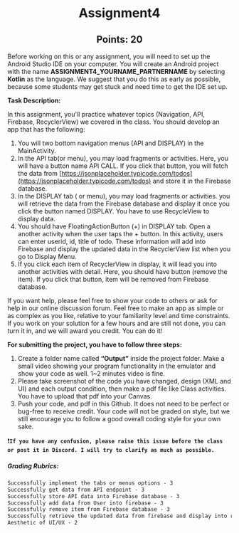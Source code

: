 <h1 align="center">Assignment4 </h1>
<h2 align="center">Points: 20</h2>

Before working on this or any assignment, you will need to set up the Android Studio IDE on your computer. You will create an Android project with the name **ASSIGNMENT4_YOURNAME_PARTNERNAME** by selecting **Kotlin** as the language. We suggest that you do this as early as possible, because some students may get stuck and need time to get the IDE set up. 

**Task Description:**

In this assignment, you'll practice whatever topics (Navigation, API, Firebase, RecyclerView) we covered in the class. You should develop an app that has the following: 
1. You will two bottom navigation menus (API and DISPLAY) in the MainActivity.
2. In the API tab(or menu), you may load fragments or activities. Here, you will have a button name API CALL. If you click that button, you will fetch the data from [https://jsonplaceholder.typicode.com/todos](https://jsonplaceholder.typicode.com/todos) and store it in the Firebase database.
3. In the DISPLAY tab ( or menu), you may load fragments or activities.  you will retrieve the data from the Firebase database and display it once you click the button named DISPLAY. You have to use RecycleView to display data. 
4. You should have FloatingActionButton (+) in DISPLAY tab. Open a another activity when the user taps the + button. In this activity, users can enter userid, id, title of todo. These information will add into Firebase and display the updated data in the RecyclerView list when you go to Display Menu.  
5. If you click each item of RecyclerView in display, it will lead you into another activities with detail. Here, you should have button (remove the item). If you click that button, item will be removed from Firebase database.



If you want help, please feel free to show your code to others or ask for help in our online discussion forum. Feel free to make an app as simple or as complex as you like, relative to your familiarity level and time constraints. If you work on your solution for a few hours and are still not done, you can turn it in, and we will award you credit. You can do it! 

**For submitting the project, you have to follow three steps:**

1. Create a folder name called **“Output”** inside the project folder. Make a small video showing your program functionality in the emulator and show your code as well. 1~2 minutes video is fine. 
2.  Please take screenshot of the code you have changed, design (XML and UI) and each output condition,  then make a pdf file like Class activities. You have to upload that pdf into your Canvas.
3.  Push your code, and pdf in this Github.
It does not need to be perfect or bug-free to receive credit. Your code will not be graded on style, but we still encourage you to follow a good overall coding style for your own sake. 

:exclamation:**```If you have any confusion, please raise this issue before the class or post it in Discord. I will try to clarify as much as possible.```**

<h5>Grading Rubrics:</h5>

```diff
Successfully implement the tabs or menus options - 3
Successfully get data from API endpoint - 3
Successfully store API data into Firebase database - 3 
Successfully add data from User into firebase - 3
Successfully remove item from Firebase database - 3 
Successfully retrieve the updated data from firebase and display into recyclerView - 3
Aesthetic of UI/UX - 2

```
